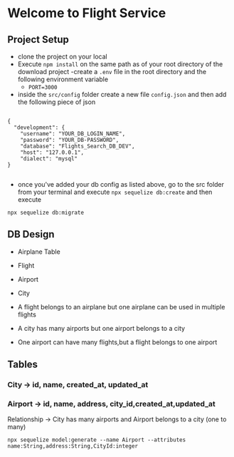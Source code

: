 # Welcome to Flight Service

## Project Setup

- clone the project on your local
- Execute `npm install` on the same path as of your root directory of the download project
  -create a `.env` file in the root directory and the following environment variable
  - `PORT=3000`
- inside the `src/config` folder create a new file `config.json` and then add the following piece of json

```

{
  "development": {
    "username": "YOUR_DB_LOGIN_NAME",
    "password": "YOUR_DB-PASSWORD",
    "database": "Flights_Search_DB_DEV",
    "host": "127.0.0.1",
    "dialect": "mysql"
}


```

- once you've added your db config as listed above, go to the src folder from your terminal and execute `npx sequelize db:create` and then execute

`npx sequelize db:migrate`

## DB Design

- Airplane Table
- Flight
- Airport
- City

- A flight belongs to an airplane but one airplane can be used in multiple flights
- A city has many airports but one airport belongs to a city
- One airport can have many flights,but a flight belongs to one airport

## Tables

### City -> id, name, created_at, updated_at

### Airport -> id, name, address, city_id,created_at,updated_at

Relationship -> City has many airports and Airport belongs to a city (one to many)

```
npx sequelize model:generate --name Airport --attributes name:String,address:String,CityId:integer

```
